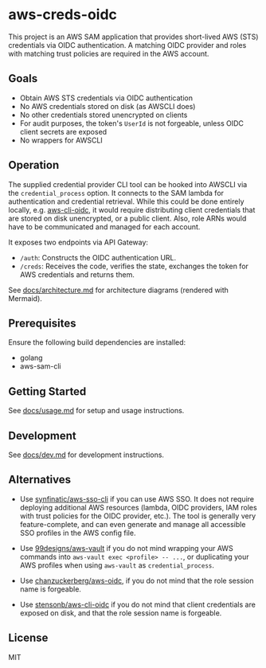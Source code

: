 # aws-creds-oidc

This project is an AWS SAM application that provides short-lived AWS (STS) credentials via OIDC authentication.  A matching OIDC provider and roles with matching trust policies are required in the AWS account.

## Goals

* Obtain AWS STS credentials via OIDC authentication
* No AWS credentials stored on disk (as AWSCLI does)
* No other credentials stored unencrypted on clients
* For audit purposes, the token's `UserId` is not forgeable, unless OIDC client secrets are exposed
* No wrappers for AWSCLI

## Operation

The supplied credential provider CLI tool can be hooked into AWSCLI via the `credential_process` option.  It connects to the SAM lambda for authentication and credential retrieval.  While this could be done entirely locally, e.g. [aws-cli-oidc](https://github.com/stensonb/aws-cli-oidc), it would require distributing client credentials that are stored on disk unencrypted, or a public client.  Also, role ARNs would have to be communicated and managed for each account.

It exposes two endpoints via API Gateway:

- `/auth`: Constructs the OIDC authentication URL.
- `/creds`: Receives the code, verifies the state, exchanges the token for AWS credentials and returns them.

See [docs/architecture.md](docs/architecture.md) for architecture diagrams (rendered with Mermaid).

## Prerequisites

Ensure the following build dependencies are installed:

- golang
- aws-sam-cli

## Getting Started

See [docs/usage.md](docs/usage.md) for setup and usage instructions.

## Development

See [docs/dev.md](docs/dev.md) for development instructions.

## Alternatives

- Use [synfinatic/aws-sso-cli](https://github.com/synfinatic/aws-sso-cli) if you can use AWS SSO.  It does not require deploying additional AWS resources (lambda, OIDC providers, IAM roles with trust policies for the OIDC provider, etc.).  The tool is generally very feature-complete, and can even generate and manage all accessible SSO profiles in the AWS config file.

- Use [99designs/aws-vault](https://github.com/99designs/aws-vault) if you do not mind wrapping your AWS commands into `aws-vault exec <profile> -- ...`, or duplicating your AWS profiles when using `aws-vault` as `credential_process`.

- Use [chanzuckerberg/aws-oidc](https://github.com/chanzuckerberg/aws-oidc), if you do not mind that the role session name is forgeable.

- Use [stensonb/aws-cli-oidc](https://github.com/stensonb/aws-cli-oidc) if you do not mind that client credentials are exposed on disk, and that the role session name is forgeable.

## License
MIT
